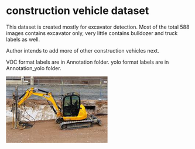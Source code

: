 # construction vehicle dataset

This dataset is created mostly for excavator detection. 
Most of the total 588 images contains excavator only, very little contains bulldozer and truck labels as well.

Author intends to add more of other construction vehicles next.

VOC format labels are in Annotation folder.
 yolo format labels are in Annotation_yolo folder.
 
   ![excavator img example](https://github.com/Kerou-Z/construction_vehicle_dataset/blob/master/cons_vehcl_dataset/jpgimages/101.jpg)
